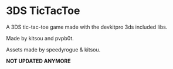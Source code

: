 # 3DS TicTacToe
A 3DS tic-tac-toe game made with the devkitpro 3ds included libs.

Made by kitsou and pvpb0t.

Assets made by speedyrogue & kitsou.

**NOT UPDATED ANYMORE**
